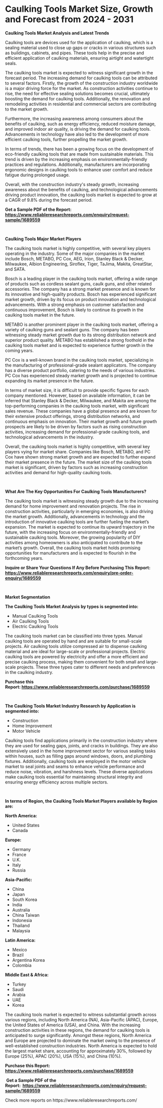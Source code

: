 <p><h1>Caulking Tools Market Size, Growth and Forecast from 2024 - 2031</h1></p><p><strong>Caulking Tools Market Analysis and Latest Trends</strong></p>
<p><p>Caulking tools are devices used for the application of caulking, which is a sealing material used to close up gaps or cracks in various structures such as buildings, cabinets, and pipes. These tools help in the precise and efficient application of caulking materials, ensuring airtight and watertight seals.</p><p>The caulking tools market is expected to witness significant growth in the forecast period. The increasing demand for caulking tools can be attributed to several factors. Firstly, the growth of the construction industry worldwide is a major driving force for the market. As construction activities continue to rise, the need for effective sealing solutions becomes crucial, ultimately boosting the demand for caulking tools. Additionally, the renovation and remodeling activities in residential and commercial sectors are contributing to the market growth.</p><p>Furthermore, the increasing awareness among consumers about the benefits of caulking, such as energy efficiency, reduced moisture damage, and improved indoor air quality, is driving the demand for caulking tools. Advancements in technology have also led to the development of more efficient caulking tools, further propelling the market growth.</p><p>In terms of trends, there has been a growing focus on the development of eco-friendly caulking tools that are made from sustainable materials. This trend is driven by the increasing emphasis on environmentally-friendly practices and regulations. Additionally, manufacturers are incorporating ergonomic designs in caulking tools to enhance user comfort and reduce fatigue during prolonged usage.</p><p>Overall, with the construction industry's steady growth, increasing awareness about the benefits of caulking, and technological advancements driving product innovation, the caulking tools market is expected to grow at a CAGR of 9.8% during the forecast period.</p></p>
<p><strong>Get a Sample PDF of the Report:&nbsp; <a href="https://www.reliableresearchreports.com/enquiry/request-sample/1689559">https://www.reliableresearchreports.com/enquiry/request-sample/1689559</a></strong></p>
<p>&nbsp;</p>
<p><strong>Caulking Tools Major Market Players</strong></p>
<p><p>The caulking tools market is highly competitive, with several key players operating in the industry. Some of the major companies in the market include Bosch, METABO, PC Cox, AEG, Irion, Stanley Black & Decker, Milwaukee, Albion Engineering, Siroflex, Tiger, TaJima, Makita, GreatStar, and SATA.</p><p>Bosch is a leading player in the caulking tools market, offering a wide range of products such as cordless sealant guns, caulk guns, and other related accessories. The company has a strong market presence and is known for its innovative and high-quality products. Bosch has experienced significant market growth, driven by its focus on product innovation and technological advancements. With a strong emphasis on customer satisfaction and continuous improvement, Bosch is likely to continue its growth in the caulking tools market in the future.</p><p>METABO is another prominent player in the caulking tools market, offering a variety of caulking guns and sealant guns. The company has been witnessing steady market growth due to its strong distribution network and superior product quality. METABO has established a strong foothold in the caulking tools market and is expected to experience further growth in the coming years.</p><p>PC Cox is a well-known brand in the caulking tools market, specializing in the manufacturing of professional-grade sealant applicators. The company has a diverse product portfolio, catering to the needs of various industries. PC Cox has experienced steady market growth and is projected to continue expanding its market presence in the future.</p><p>In terms of market size, it is difficult to provide specific figures for each company mentioned. However, based on available information, it can be inferred that Stanley Black & Decker, Milwaukee, and Makita are among the top-performing companies in the caulking tools market, with significant sales revenue. These companies have a global presence and are known for their extensive product offerings, strong distribution networks, and continuous emphasis on innovation. Their market growth and future growth prospects are likely to be driven by factors such as rising construction activities, increasing demand for professional-grade caulking tools, and technological advancements in the industry.</p><p>Overall, the caulking tools market is highly competitive, with several key players vying for market share. Companies like Bosch, METABO, and PC Cox have shown strong market growth and are expected to further expand their market presence in the future. The market size of the caulking tools market is significant, driven by factors such as increasing construction activities and demand for high-quality caulking tools.</p></p>
<p>&nbsp;</p>
<p><strong>What Are The Key Opportunities For Caulking Tools Manufacturers?</strong></p>
<p><p>The caulking tools market is witnessing steady growth due to the increasing demand for home improvement and renovation projects. The rise in construction activities, particularly in emerging economies, is also driving the market growth. Additionally, advancements in technology and the introduction of innovative caulking tools are further fueling the market’s expansion. The market is expected to continue its upward trajectory in the future, with the increasing focus on environmentally-friendly and sustainable caulking tools. Moreover, the growing popularity of DIY activities among homeowners is also anticipated to contribute to the market’s growth. Overall, the caulking tools market holds promising opportunities for manufacturers and is expected to flourish in the forthcoming years.</p></p>
<p><strong>Inquire or Share Your Questions If Any Before Purchasing This Report: <a href="https://www.reliableresearchreports.com/enquiry/pre-order-enquiry/1689559">https://www.reliableresearchreports.com/enquiry/pre-order-enquiry/1689559</a></strong></p>
<p>&nbsp;</p>
<p><strong>Market Segmentation</strong></p>
<p><strong>The Caulking Tools Market Analysis by types is segmented into:</strong></p>
<p><ul><li>Manual Caulking Tools</li><li>Air Caulking Tools</li><li>Electric Caulking Tools</li></ul></p>
<p><p>The caulking tools market can be classified into three types. Manual caulking tools are operated by hand and are suitable for small-scale projects. Air caulking tools utilize compressed air to dispense caulking material and are ideal for large-scale or professional projects. Electric caulking tools are powered by electricity and offer a more efficient and precise caulking process, making them convenient for both small and large-scale projects. These three types cater to different needs and preferences in the caulking industry.</p></p>
<p><strong>Purchase this Report:&nbsp;<a href="https://www.reliableresearchreports.com/purchase/1689559">https://www.reliableresearchreports.com/purchase/1689559</a></strong></p>
<p>&nbsp;</p>
<p><strong>The Caulking Tools Market Industry Research by Application is segmented into:</strong></p>
<p><ul><li>Construction</li><li>Home Improvement</li><li>Motor Vehicle</li></ul></p>
<p><p>Caulking tools find applications primarily in the construction industry where they are used for sealing gaps, joints, and cracks in buildings. They are also extensively used in the home improvement sector for various sealing tasks within houses, such as filling gaps around windows, doors, and plumbing fixtures. Additionally, caulking tools are employed in the motor vehicle market to seal joints and seams to enhance vehicle performance and reduce noise, vibration, and harshness levels. These diverse applications make caulking tools essential for maintaining structural integrity and ensuring energy efficiency across multiple sectors.</p></p>
<p>&nbsp;</p>
<p><strong>In terms of Region, the Caulking Tools Market Players available by Region are:</strong></p>
<p>
    <p> <strong> North America: </strong>
        <ul>
            <li>United States</li>
            <li>Canada</li>
        </ul>
        </p> 
    <p> <strong> Europe: </strong>
        <ul>
            <li>Germany</li>
            <li>France</li>
            <li>U.K.</li>
            <li>Italy</li>
            <li>Russia</li>
        </ul>
        </p> 
    <p> <strong> Asia-Pacific: </strong>
        <ul>
            <li>China</li>
            <li>Japan</li>
            <li>South Korea</li>
            <li>India</li>
            <li>Australia</li>
            <li>China Taiwan</li>
            <li>Indonesia</li>
            <li>Thailand</li>
            <li>Malaysia</li>
        </ul>
        </p> 
    <p> <strong> Latin America: </strong>
        <ul>
            <li>Mexico</li>
            <li>Brazil</li>
            <li>Argentina Korea</li>
            <li>Colombia</li>
        </ul>
        </p> 
    <p> <strong> Middle East & Africa: </strong>
        <ul>
            <li>Turkey</li>
            <li>Saudi</li>
            <li>Arabia</li>
            <li>UAE</li>
            <li>Korea</li>
        </ul>
    </p>
    </p>
<p><p>The caulking tools market is expected to witness substantial growth across various regions, including North America (NA), Asia-Pacific (APAC), Europe, the United States of America (USA), and China. With the increasing construction activities in these regions, the demand for caulking tools is anticipated to surge significantly. Amongst these regions, North America and Europe are projected to dominate the market owing to the presence of well-established construction industries. North America is expected to hold the largest market share, accounting for approximately 30%, followed by Europe (25%), APAC (20%), USA (15%), and China (10%).</p></p>
<p><strong>Purchase this Report: <a href="https://www.reliableresearchreports.com/purchase/1689559">https://www.reliableresearchreports.com/purchase/1689559</a></strong></p>
<p>&nbsp;<strong>Get a Sample PDF of the Report:&nbsp;&nbsp;<a href="https://www.reliableresearchreports.com/enquiry/request-sample/1689559">https://www.reliableresearchreports.com/enquiry/request-sample/1689559</a></strong></p>
<p><strong></strong></p>
<p>Check more reports on https://www.reliableresearchreports.com/</p>